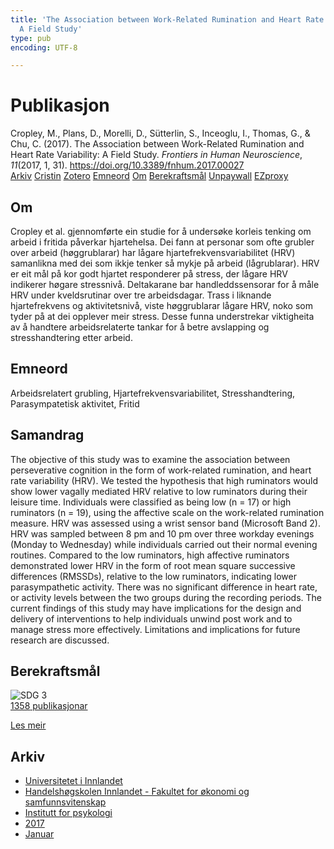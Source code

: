 ```yaml
---
title: 'The Association between Work-Related Rumination and Heart Rate Variability:
  A Field Study'
type: pub
encoding: UTF-8

---
```

<h1>Publikasjon</h1>
<article id="csl-bib-container-PMQLPEA3" class="csl-bib-container">
  <div class="csl-bib-body"> <div class="csl-entry">Cropley, M., Plans, D., Morelli, D., Sütterlin, S., Inceoglu, I., Thomas, G., &#38; Chu, C. (2017). The Association between Work-Related Rumination and Heart Rate Variability: A Field Study. <i>Frontiers in Human Neuroscience</i>, <i>11</i>(2017, 1, 31). <a href="https://doi.org/10.3389/fnhum.2017.00027">https://doi.org/10.3389/fnhum.2017.00027</a></div> </div>
  <div class="csl-bib-buttons">
    <a href="#taxonomy-article-PMQLPEA3" alt="archive" class="csl-bib-button">Arkiv</a>
    <a href="https://app.cristin.no/results/show.jsf?id=1428496" alt="Cristin" class="csl-bib-button">Cristin</a>
    <a href="http://zotero.org/groups/5881554/items/PMQLPEA3" alt="Zotero" class="csl-bib-button">Zotero</a>
    <a href="#keywords-article-PMQLPEA3" alt="keywords" class="csl-bib-button">Emneord</a>
    <a href="#about-article-PMQLPEA3" alt="about_pub" class="csl-bib-button">Om</a>
    <a href="#sdg-article-PMQLPEA3" alt="sdg" class="csl-bib-button">Berekraftsmål</a>
    <a href="https://www.frontiersin.org/articles/10.3389/fnhum.2017.00027/pdf" alt="Unpaywall" class="csl-bib-button">Unpaywall</a>
    <a href="https://www.frontiersin.org/articles/10.3389/fnhum.2017.00027/pdf" alt="EZproxy" class="csl-bib-button">EZproxy</a>
  </div>
  <div id="csl-bib-meta-container-PMQLPEA3"></div>
</article>
<div id="csl-bib-meta-PMQLPEA3" class="csl-bib-meta">
  <article id="about-article-PMQLPEA3" class="about_pub-article">
    <h1>Om</h1>
    Cropley et al. gjennomførte ein studie for å undersøke korleis tenking om arbeid i fritida påverkar hjartehelsa. Dei fann at personar som ofte grubler over arbeid (høggrublarar) har lågare hjartefrekvensvariabilitet (HRV) samanlikna med dei som ikkje tenker så mykje på arbeid (lågrublarar). HRV er eit mål på kor godt hjartet responderer på stress, der lågare HRV indikerer høgare stressnivå. Deltakarane bar handleddssensorar for å måle HRV under kveldsrutinar over tre arbeidsdagar. Trass i liknande hjartefrekvens og aktivitetsnivå, viste høggrublarar lågare HRV, noko som tyder på at dei opplever meir stress. Desse funna understrekar viktigheita av å handtere arbeidsrelaterte tankar for å betre avslapping og stresshandtering etter arbeid.
  </article>
  <article id="keywords-article-PMQLPEA3" class="keywords-article">
    <h1>Emneord</h1>
    Arbeidsrelatert grubling, Hjartefrekvensvariabilitet, Stresshandtering, Parasympatetisk aktivitet, Fritid
  </article>
  <article id="abstract-article-PMQLPEA3" class="abstract-article">
    <h1>Samandrag</h1>
    The objective of this study was to examine the association between perseverative cognition in the form of work-related rumination, and heart rate variability (HRV). We tested the hypothesis that high ruminators would show lower vagally mediated HRV relative to low ruminators during their leisure time. Individuals were classified as being low (n = 17) or high ruminators (n = 19), using the affective scale on the work-related rumination measure. HRV was assessed using a wrist sensor band (Microsoft Band 2). HRV was sampled between 8 pm and 10 pm over three workday evenings (Monday to Wednesday) while individuals carried out their normal evening routines. Compared to the low ruminators, high affective ruminators demonstrated lower HRV in the form of root mean square successive differences (RMSSDs), relative to the low ruminators, indicating lower parasympathetic activity. There was no significant difference in heart rate, or activity levels between the two groups during the recording periods. The current findings of this study may have implications for the design and delivery of interventions to help individuals unwind post work and to manage stress more effectively. Limitations and implications for future research are discussed.
  </article>
  <article id="sdg-article-PMQLPEA3" class="sdg-article">
    <h1>Berekraftsmål</h1>
    <div class="sdg-container"><div id="sdg3" class="sdg">
        <img src="{{< params subfolder >}}images/sdg/sdg03_nn.png" class="image" alt="SDG 3">
        <div class="sdg-overlay">
          <a href="/nn/archive/?key=?sdg=3#archive" class="sdg-publication-count"><span>1358</span> publikasjonar</a>
          <p><a href="https://fn.no/om-fn/fns-baerekraftsmaal/god-helse-og-livskvalitet?lang=nno-NO" class="sdg-read-more">Les meir</a></p>
        </div>
      </div></div>
  </article>
  <article id="taxonomy-article-PMQLPEA3" class="taxonomy-article">
    <h1>Arkiv</h1>
    <ul>
      <li>
        <a href="/nn/archive/?key=3DCRN523">Universitetet i Innlandet</a>
      </li>
      <li>
        <a href="/nn/archive/?key=DU8Q9LN9">Handelshøgskolen Innlandet - Fakultet for økonomi og samfunnsvitenskap</a>
      </li>
      <li>
        <a href="/nn/archive/?key=KTD9NXA8">Institutt for psykologi</a>
      </li>
      <li>
        <a href="/nn/archive/?key=E9KSSDJQ">2017</a>
      </li>
      <li>
        <a href="/nn/archive/?key=WC86PEFJ">Januar</a>
      </li>
    </ul>
  </article>
</div>

